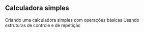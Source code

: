 ## Calculadora simples
Criando uma calculadora simples com operações básicas 
Usando estruturas de controle e de repetição

